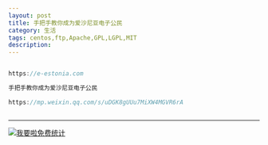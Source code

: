 ```yaml
---
layout: post
title: 手把手教你成为爱沙尼亚电子公民
category: 生活
tags: centos,ftp,Apache,GPL,LGPL,MIT
description: 
---
```


```javascript

https://e-estonia.com

手把手教你成为爱沙尼亚电子公民

https://mp.weixin.qq.com/s/uDGK8gUUu7MiXW4MGVR6rA



```



---


<script language="javascript" type="text/javascript" src="//js.users.51.la/19176892.js"></script>
<noscript><a href="//www.51.la/?19176892" target="_blank"><img alt="&#x6211;&#x8981;&#x5566;&#x514D;&#x8D39;&#x7EDF;&#x8BA1;" src="//img.users.51.la/19176892.asp" style="border:none" /></a></noscript>

